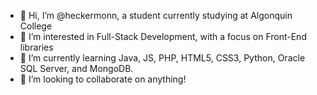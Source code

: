 - 👋 Hi, I’m @heckermonn, a student currently studying at Algonquin College
- 👀 I’m interested in Full-Stack Development, with a focus on Front-End libraries
- 🌱 I’m currently learning Java, JS, PHP, HTML5, CSS3, Python, Oracle SQL Server, and MongoDB.
- 💞 I’m looking to collaborate on anything!


<!---
heckermonn/heckermonn is a ✨ special ✨ repository because its `README.md` (this file) appears on your GitHub profile.
You can click the Preview link to take a look at your changes.
--->
